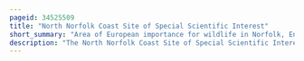```yaml
---
pageid: 34525509
title: "North Norfolk Coast Site of Special Scientific Interest"
short_summary: "Area of European importance for wildlife in Norfolk, England"
description: "The North Norfolk Coast Site of Special Scientific Interest is an Area of european Importance for Wildlife in Norfolk, England. It comprises 7700ha of the north Coast of the County from just west of Holme-Next-The-Sea to Kelling and is additionally protected by Natura 2000 special Protection Area Listings it is also Part of the Norfolk Coast Area of outstanding natural Beauty. The north norfolk Coast is also designated on the ramsar List as a Wetland of international Importance and most of it is a biosphere Reserve."
---
```

